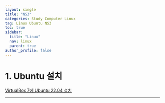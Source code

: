 ```yaml
---
layout: single
title: "NS3"
categories: Study Computer Linux
tag: Linux Ubuntu NS3
toc: true
sidebar:
  title: "Linux"
  nav: linux
  parent: true
author_profile: false
---
```


# 1. Ubuntu 설치
[VirtualBox 7에 Ubuntu 22.04 설치](https://ubuntu.com/tutorials/how-to-run-ubuntu-desktop-on-a-virtual-machine-using-virtualbox#1-overview)


---